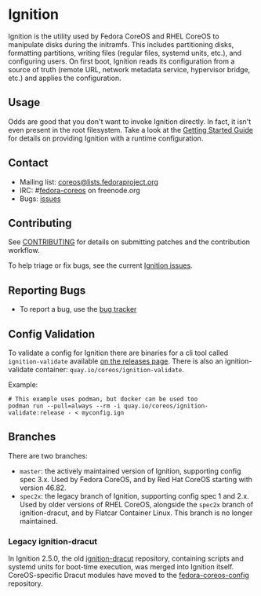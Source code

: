 # Ignition

Ignition is the utility used by Fedora CoreOS and RHEL CoreOS to manipulate disks during the initramfs. This includes partitioning disks, formatting partitions, writing files (regular files, systemd units, etc.), and configuring users. On first boot, Ignition reads its configuration from a source of truth (remote URL, network metadata service, hypervisor bridge, etc.) and applies the configuration.

## Usage

Odds are good that you don't want to invoke Ignition directly. In fact, it isn't even present in the root filesystem. Take a look at the [Getting Started Guide][getting started] for details on providing Ignition with a runtime configuration.

## Contact

- Mailing list: [coreos@lists.fedoraproject.org](https://lists.fedoraproject.org/archives/list/coreos@lists.fedoraproject.org/)
- IRC: #[fedora-coreos](irc://irc.freenode.org:6697/#fedora-coreos) on freenode.org
- Bugs: [issues][issues]

## Contributing

See [CONTRIBUTING](CONTRIBUTING.md) for details on submitting patches and the contribution workflow.

To help triage or fix bugs, see the current [Ignition issues](https://github.com/coreos/ignition/issues/).

## Reporting Bugs

- To report a bug, use the [bug tracker][issues]

## Config Validation

To validate a config for Ignition there are binaries for a cli tool called `ignition-validate` available [on the releases page][releases]. There is also an ignition-validate container: `quay.io/coreos/ignition-validate`.

Example:
```
# This example uses podman, but docker can be used too
podman run --pull=always --rm -i quay.io/coreos/ignition-validate:release - < myconfig.ign
```

## Branches

There are two branches:
- `master`: the actively maintained version of Ignition, supporting config
  spec 3.x.  Used by Fedora CoreOS, and by Red Hat CoreOS starting with
  version 46.82.
- `spec2x`: the legacy branch of Ignition, supporting config spec 1 and 2.x.
  Used by older versions of RHEL CoreOS, alongside the `spec2x` branch of
  ignition-dracut, and by Flatcar Container Linux.  This branch is no
  longer maintained.

### Legacy ignition-dracut

In Ignition 2.5.0, the old [ignition-dracut](https://github.com/coreos/ignition-dracut) repository, containing scripts and systemd units for boot-time execution, was merged into Ignition itself.  CoreOS-specific Dracut modules have moved to the [fedora-coreos-config](https://github.com/coreos/fedora-coreos-config) repository.

[getting started]: doc/getting-started.md
[issues]:  https://github.com/coreos/ignition/issues/new/choose
[releases]: https://github.com/coreos/ignition/releases
[online-validator]: https://coreos.com/validate/
